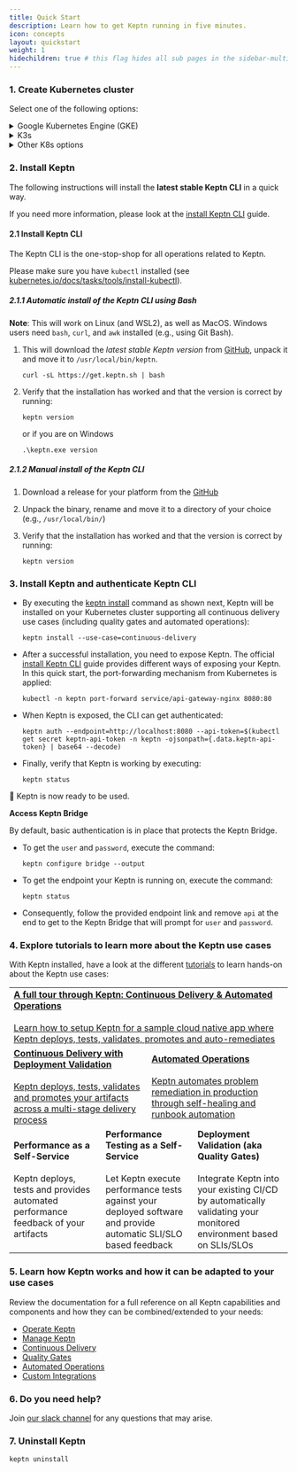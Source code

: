 ```yaml
---
title: Quick Start
description: Learn how to get Keptn running in five minutes.
icon: concepts
layout: quickstart
weight: 1
hidechildren: true # this flag hides all sub pages in the sidebar-multicard.html
---
```


### 1. Create Kubernetes cluster

Select one of the following options:

<details><summary>Google Kubernetes Engine (GKE)</summary>
<p>

Run your Keptn installation for free on GKE! If you [sign up for a Google Cloud account](https://console.cloud.google.com/getting-started), Google gives you an initial $300 credit. For deploying Keptn you can apply for an additional $200 credit, which you can use towards that GKE cluster needed to run Keptn.<br><br>
<a class="button button-primary" href="https://bit.ly/keptngkecredit" target="_blank">Apply for your credit here</a>

1. Install local tools
  - [gcloud](https://cloud.google.com/sdk/gcloud/)

2. Create GKE cluster
  - [Master version](../0.8.x/operate/k8s_support/#supported-versions): `1.17.x` and `1.18.x` (tested version: `1.18.12`)
  - One node with 8 vCPUs and 32 GB memory (e.g., one **n1-standard-8** node)
  - Change Image type from `COS` to `Ubuntu` (**Note:** In case you plan to use Dynatrace monitoring, we recommend `Ubuntu` for a more [convenient setup](../0.8.x/monitoring/dynatrace/install/#notes).)
  - Sample script to create such a cluster:

    ```console
    // set environment variables
    PROJECT=<NAME_OF_CLOUD_PROJECT>
    CLUSTER_NAME=<NAME_OF_CLUSTER>
    ZONE=us-central1-a
    REGION=us-central1
    GKE_VERSION="1.18"
    IMAGE_TYPE="Ubuntu"
    ```

    ```console
    gcloud container clusters create $CLUSTER_NAME --project $PROJECT --zone $ZONE --no-enable-basic-auth --cluster-version $GKE_VERSION --machine-type "n1-standard-8" --image-type "$IMAGE_TYPE" --disk-type "pd-standard" --disk-size "100" --metadata disable-legacy-endpoints=true --scopes "https://www.googleapis.com/auth/devstorage.read_only","https://www.googleapis.com/auth/logging.write","https://www.googleapis.com/auth/monitoring","https://www.googleapis.com/auth/servicecontrol","https://www.googleapis.com/auth/service.management.readonly","https://www.googleapis.com/auth/trace.append" --num-nodes "1" --enable-stackdriver-kubernetes --no-enable-ip-alias --network "projects/$PROJECT/global/networks/default" --subnetwork "projects/$PROJECT/regions/$REGION/subnetworks/default" --addons HorizontalPodAutoscaling,HttpLoadBalancing --enable-shielded-nodes --no-enable-autoupgrade
    ```
 </p>
</details>

<details><summary>K3s</summary>
<p>

Please refer to the [official homepage of K3s](https://k3s.io) for detailed installation instructions. Here, a short guide on how to run Keptn on K3s is provided for a Linux environment. **Note:** If you are using macOS, you will need to run K3s using [multipass](https://multipass.run/) and as explained [here](https://medium.com/@zhimin.wen/running-k3s-with-multipass-on-mac-fbd559966f7c).
 
1. Download, install [K3s](https://k3s.io/) (tested with [versions 1.16 to 1.19](../0.8.x/operate/k8s_support/#supported-versions)) and run K3s using the following command:
   ```console
   curl -sfL https://get.k3s.io | INSTALL_K3S_VERSION=v1.20.4+k3s1 K3S_KUBECONFIG_MODE="644" sh -s - --no-deploy=traefik
   ```
   This installs version `v1.20.4+k3s1` (please refer to the [K3s GitHub releases page](https://github.com/rancher/k3s/releases) for newer releases), sets file permissions `644` on `/etc/rancher/k3s/k3s.yaml` and disables `traefik` as an ingress controller.

1. Export the Kubernetes profile using
   ```console
   export KUBECONFIG=/etc/rancher/k3s/k3s.yaml
   ```
   
1. Verify that the connection to the cluster works
   ```console
   kubectl get nodes   
   ```

</p>
</details>

<details><summary>Other K8s options</summary>
<p>
We also support installation on:

* AWS Elastic Kubernetes Service (EKS)
* Azure Kubernetes Service (AKS)
* Minikube
* OpenShift 4 & 3.11

For details on the specific providers, please visit our [detailed installation guide](../0.8.x/operate/install/#create-or-bring-kubernetes-cluster).

</p>
</details>

### 2. Install Keptn

The following instructions will install the **latest stable Keptn CLI** in a quick way. 

If you need more information, please look at the [install Keptn CLI](../0.8.x/operate/install/#install-keptn-cli) guide.

#### 2.1 Install Keptn CLI
The Keptn CLI is the one-stop-shop for all operations related to Keptn.

Please make sure you have `kubectl` installed (see [kubernetes.io/docs/tasks/tools/install-kubectl](https://kubernetes.io/docs/tasks/tools/install-kubectl/)).

##### 2.1.1 Automatic install of the Keptn CLI using Bash

**Note**: This will work on Linux (and WSL2), as well as MacOS. Windows users need `bash`, `curl`, and `awk` installed (e.g., using Git Bash). 

1. This will download the *latest stable Keptn version* from [GitHub](https://github.com/keptn/keptn/releases), unpack it and move it to `/usr/local/bin/keptn`.

    ```console
    curl -sL https://get.keptn.sh | bash
    ```

2. Verify that the installation has worked and that the version is correct by running:

    ```console
    keptn version
    ```
    
    or if you are on Windows
    ```console
    .\keptn.exe version
    ```

##### 2.1.2 Manual install of the Keptn CLI

1. Download a release for your platform from the [GitHub](https://github.com/keptn/keptn/releases)

1. Unpack the binary, rename and move it to a directory of your choice (e.g., `/usr/local/bin/`)

1. Verify that the installation has worked and that the version is correct by running:

    ```console
    keptn version
    ```

### 3. Install Keptn and authenticate Keptn CLI

* By executing the [keptn install](../0.8.x/reference/cli/commands/keptn_install) command as shown next, Keptn will be installed on your Kubernetes cluster supporting all continuous delivery use cases (including quality gates and automated operations):

    ```console
    keptn install --use-case=continuous-delivery
    ``` 

* After a successful installation, you need to expose Keptn. The official [install Keptn CLI](../0.8.x/operate/install/#install-keptn) guide provides different ways of exposing your Keptn. In this quick start, the port-forwarding mechanism from Kubernetes is applied: 

    ```console
    kubectl -n keptn port-forward service/api-gateway-nginx 8080:80
    ```

* When Keptn is exposed, the CLI can get authenticated: 

    ```console
    keptn auth --endpoint=http://localhost:8080 --api-token=$(kubectl get secret keptn-api-token -n keptn -ojsonpath={.data.keptn-api-token} | base64 --decode)
    ```

* Finally, verify that Keptn is working by executing:

    ```console
    keptn status
    ```

:rocket: Keptn is now ready to be used.

**Access Keptn Bridge**

By default, basic authentication is in place that protects the Keptn Bridge. 

* To get the `user` and `password`, execute the command:

    ```console
    keptn configure bridge --output
    ```

* To get the endpoint your Keptn is running on, execute the command: 

    ```console
    keptn status
    ```

* Consequently, follow the provided endpoint link and remove `api` at the end to get to the Keptn Bridge that will prompt for `user` and `password`. 

### 4. Explore tutorials to learn more about the Keptn use cases

With Keptn installed, have a look at the different [tutorials](https://tutorials.keptn.sh/) to learn hands-on about the Keptn use cases: 

<table class="highlight-table">
  <tr>
    <td colspan="6">
      <a href="https://tutorials.keptn.sh/?cat=full-tour">
        <strong>A full tour through Keptn: Continuous Delivery & Automated Operations</strong><br><br>
        Learn how to setup Keptn for a sample cloud native app where Keptn deploys, tests, validates, promotes and auto-remediates
      </a>
    </td>
  </tr>
  <tr>
    <td colspan="3" width="50%">
      <a href="https://tutorials.keptn.sh/?cat=quality-gates">
        <strong>Continuous Delivery with Deployment Validation</strong><br><br>
        Keptn deploys, tests, validates and promotes your artifacts across a multi-stage delivery process
      </a>
    </td>
    <td colspan="3">
      <a href="https://tutorials.keptn.sh/?cat=automated-operations">
        <strong>Automated Operations</strong><br><br>
        Keptn automates problem remediation in production through self-healing and runbook automation
      </a>
    </td>
  </tr>
  <tr>
    <td colspan="2" width="33%">
        <strong>Performance as a Self-Service</strong><br><br>
        Keptn deploys, tests and provides automated performance feedback of your artifacts
    </td>
    <td colspan="2" width="33%">
        <strong>Performance Testing as a Self-Service</strong><br><br>
        Let Keptn execute performance tests against your deployed software and provide automatic SLI/SLO based feedback
    </td>
    <td colspan="2">
        <strong>Deployment Validation (aka Quality Gates)</strong><br><br>
        Integrate Keptn into your existing CI/CD by automatically validating your monitored environment based on SLIs/SLOs
    </td>
  </tr>
</table>

### 5. Learn how Keptn works and how it can be adapted to your use cases

Review the documentation for a full reference on all Keptn capabilities and components and how they can be combined/extended to your needs:

- [Operate Keptn](../0.8.x/operate)
- [Manage Keptn](../0.8.x/manage)
- [Continuous Delivery](../0.8.x/continuous_delivery)
- [Quality Gates](../0.8.x/quality_gates)
- [Automated Operations](../0.8.x/automated_operations)
- [Custom Integrations](../0.8.x/integrations)

### 6. Do you need help?

Join [our slack channel](https://join.slack.com/t/keptn/shared_invite/enQtNTUxMTQ1MzgzMzUxLWMzNmM1NDc4MmE0MmQ0MDgwYzMzMDc4NjM5ODk0ZmFjNTE2YzlkMGE4NGU5MWUxODY1NTBjNjNmNmI1NWQ1NGY) for any questions that may arise.

### 7. Uninstall Keptn

```console
keptn uninstall
```
